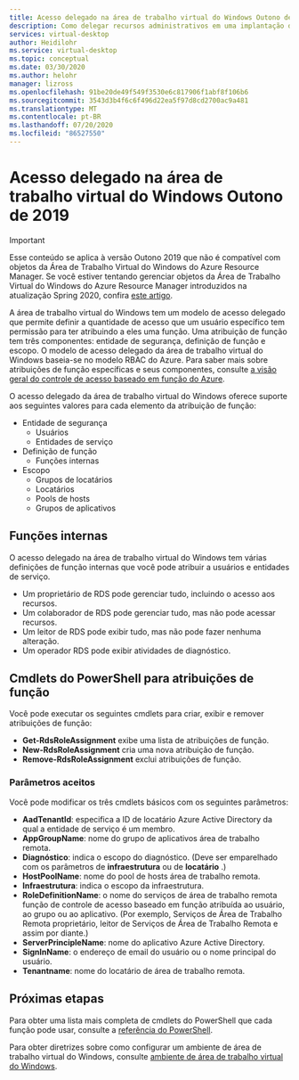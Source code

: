 ```yaml
---
title: Acesso delegado na área de trabalho virtual do Windows Outono de 2019 – Azure
description: Como delegar recursos administrativos em uma implantação de área de trabalho virtual do Windows, incluindo exemplos.
services: virtual-desktop
author: Heidilohr
ms.service: virtual-desktop
ms.topic: conceptual
ms.date: 03/30/2020
ms.author: helohr
manager: lizross
ms.openlocfilehash: 91be20de49f549f3530e6c817906f1abf8f106b6
ms.sourcegitcommit: 3543d3b4f6c6f496d22ea5f97d8cd2700ac9a481
ms.translationtype: MT
ms.contentlocale: pt-BR
ms.lasthandoff: 07/20/2020
ms.locfileid: "86527550"
---
```

# <a name="delegated-access-in-windows-virtual-desktop-fall-2019"></a>Acesso delegado na área de trabalho virtual do Windows Outono de 2019

>[!IMPORTANT]
>Esse conteúdo se aplica à versão Outono 2019 que não é compatível com objetos da Área de Trabalho Virtual do Windows do Azure Resource Manager. Se você estiver tentando gerenciar objetos da Área de Trabalho Virtual do Windows do Azure Resource Manager introduzidos na atualização Spring 2020, confira [este artigo](../delegated-access-virtual-desktop.md).

A área de trabalho virtual do Windows tem um modelo de acesso delegado que permite definir a quantidade de acesso que um usuário específico tem permissão para ter atribuindo a eles uma função. Uma atribuição de função tem três componentes: entidade de segurança, definição de função e escopo. O modelo de acesso delegado da área de trabalho virtual do Windows baseia-se no modelo RBAC do Azure. Para saber mais sobre atribuições de função específicas e seus componentes, consulte [a visão geral do controle de acesso baseado em função do Azure](../../role-based-access-control/built-in-roles.md).

O acesso delegado da área de trabalho virtual do Windows oferece suporte aos seguintes valores para cada elemento da atribuição de função:

* Entidade de segurança
    * Usuários
    * Entidades de serviço
* Definição de função
    * Funções internas
* Escopo
    * Grupos de locatários
    * Locatários
    * Pools de hosts
    * Grupos de aplicativos

## <a name="built-in-roles"></a>Funções internas

O acesso delegado na área de trabalho virtual do Windows tem várias definições de função internas que você pode atribuir a usuários e entidades de serviço.

* Um proprietário de RDS pode gerenciar tudo, incluindo o acesso aos recursos.
* Um colaborador de RDS pode gerenciar tudo, mas não pode acessar recursos.
* Um leitor de RDS pode exibir tudo, mas não pode fazer nenhuma alteração.
* Um operador RDS pode exibir atividades de diagnóstico.

## <a name="powershell-cmdlets-for-role-assignments"></a>Cmdlets do PowerShell para atribuições de função

Você pode executar os seguintes cmdlets para criar, exibir e remover atribuições de função:

* **Get-RdsRoleAssignment** exibe uma lista de atribuições de função.
* **New-RdsRoleAssignment** cria uma nova atribuição de função.
* **Remove-RdsRoleAssignment** exclui atribuições de função.

### <a name="accepted-parameters"></a>Parâmetros aceitos

Você pode modificar os três cmdlets básicos com os seguintes parâmetros:

* **AadTenantId**: especifica a ID de locatário Azure Active Directory da qual a entidade de serviço é um membro.
* **AppGroupName**: nome do grupo de aplicativos área de trabalho remota.
* **Diagnóstico**: indica o escopo do diagnóstico. (Deve ser emparelhado com os parâmetros de **infraestrutura** ou de **locatário** .)
* **HostPoolName**: nome do pool de hosts área de trabalho remota.
* **Infraestrutura**: indica o escopo da infraestrutura.
* **RoleDefinitionName**: o nome do serviços de área de trabalho remota função de controle de acesso baseado em função atribuída ao usuário, ao grupo ou ao aplicativo. (Por exemplo, Serviços de Área de Trabalho Remota proprietário, leitor de Serviços de Área de Trabalho Remota e assim por diante.)
* **ServerPrincipleName**: nome do aplicativo Azure Active Directory.
* **SignInName**: o endereço de email do usuário ou o nome principal do usuário.
* **Tenantname**: nome do locatário de área de trabalho remota.

## <a name="next-steps"></a>Próximas etapas

Para obter uma lista mais completa de cmdlets do PowerShell que cada função pode usar, consulte a [referência do PowerShell](/powershell/windows-virtual-desktop/overview).

Para obter diretrizes sobre como configurar um ambiente de área de trabalho virtual do Windows, consulte [ambiente de área de trabalho virtual do Windows](environment-setup-2019.md).
